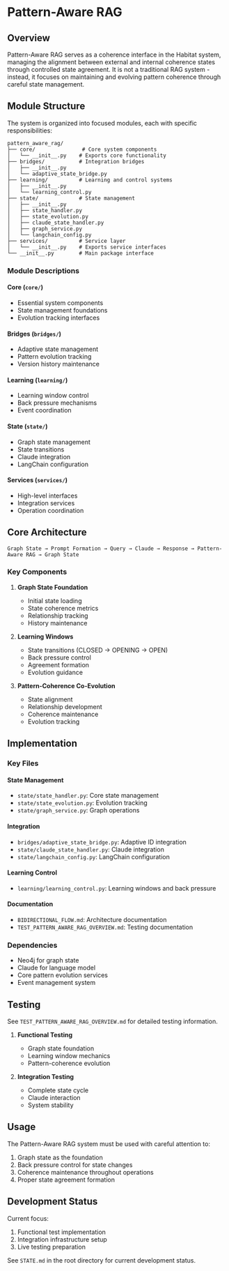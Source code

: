 # Pattern-Aware RAG

## Overview

Pattern-Aware RAG serves as a coherence interface in the Habitat system, managing the alignment between external and internal coherence states through controlled state agreement. It is not a traditional RAG system - instead, it focuses on maintaining and evolving pattern coherence through careful state management.

## Module Structure

The system is organized into focused modules, each with specific responsibilities:

```
pattern_aware_rag/
├── core/               # Core system components
│   └── __init__.py    # Exports core functionality
├── bridges/           # Integration bridges
│   ├── __init__.py
│   └── adaptive_state_bridge.py
├── learning/          # Learning and control systems
│   ├── __init__.py
│   └── learning_control.py
├── state/             # State management
│   ├── __init__.py
│   ├── state_handler.py
│   ├── state_evolution.py
│   ├── claude_state_handler.py
│   ├── graph_service.py
│   └── langchain_config.py
├── services/          # Service layer
│   └── __init__.py    # Exports service interfaces
└── __init__.py        # Main package interface
```

### Module Descriptions

#### Core (`core/`)
- Essential system components
- State management foundations
- Evolution tracking interfaces

#### Bridges (`bridges/`)
- Adaptive state management
- Pattern evolution tracking
- Version history maintenance

#### Learning (`learning/`)
- Learning window control
- Back pressure mechanisms
- Event coordination

#### State (`state/`)
- Graph state management
- State transitions
- Claude integration
- LangChain configuration

#### Services (`services/`)
- High-level interfaces
- Integration services
- Operation coordination

## Core Architecture

```
Graph State → Prompt Formation → Query → Claude → Response → Pattern-Aware RAG → Graph State
```

### Key Components

1. **Graph State Foundation**
   - Initial state loading
   - State coherence metrics
   - Relationship tracking
   - History maintenance

2. **Learning Windows**
   - State transitions (CLOSED → OPENING → OPEN)
   - Back pressure control
   - Agreement formation
   - Evolution guidance

3. **Pattern-Coherence Co-Evolution**
   - State alignment
   - Relationship development
   - Coherence maintenance
   - Evolution tracking

## Implementation

### Key Files

#### State Management
- `state/state_handler.py`: Core state management
- `state/state_evolution.py`: Evolution tracking
- `state/graph_service.py`: Graph operations

#### Integration
- `bridges/adaptive_state_bridge.py`: Adaptive ID integration
- `state/claude_state_handler.py`: Claude integration
- `state/langchain_config.py`: LangChain configuration

#### Learning Control
- `learning/learning_control.py`: Learning windows and back pressure

#### Documentation
- `BIDIRECTIONAL_FLOW.md`: Architecture documentation
- `TEST_PATTERN_AWARE_RAG_OVERVIEW.md`: Testing documentation

### Dependencies
- Neo4j for graph state
- Claude for language model
- Core pattern evolution services
- Event management system

## Testing

See `TEST_PATTERN_AWARE_RAG_OVERVIEW.md` for detailed testing information.

1. **Functional Testing**
   - Graph state foundation
   - Learning window mechanics
   - Pattern-coherence evolution

2. **Integration Testing**
   - Complete state cycle
   - Claude interaction
   - System stability

## Usage

The Pattern-Aware RAG system must be used with careful attention to:
1. Graph state as the foundation
2. Back pressure control for state changes
3. Coherence maintenance throughout operations
4. Proper state agreement formation

## Development Status

Current focus:
1. Functional test implementation
2. Integration infrastructure setup
3. Live testing preparation

See `STATE.md` in the root directory for current development status.
